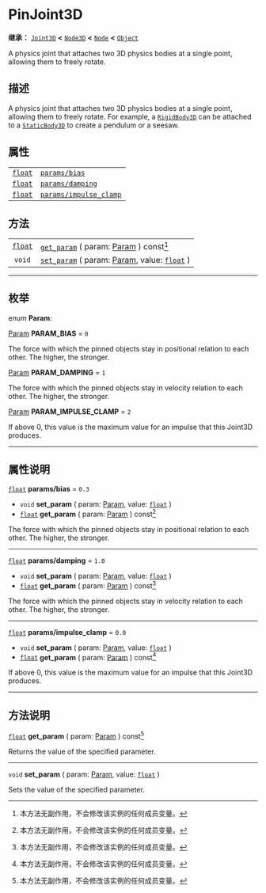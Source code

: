 <!-- ⚠ 请勿编辑本文件 ⚠ -->
<!-- 本文档使用脚本从 WeDot 引擎源码仓库生成。 -->
<!-- 生成脚本：https://github.com/WeDot-Engine/WeDot/tree/4.3/doc/tools/make_md.py； -->
<!-- 原文件：https://github.com/WeDot-Engine/WeDot/tree/4.3/doc/classes/PinJoint3D.xml。 -->

<div id="_class_pinjoint3d"></div>

# PinJoint3D

**继承：** [`Joint3D`](class_joint3d.md) **<** [`Node3D`](class_node3d.md) **<** [`Node`](class_node.md) **<** [`Object`](class_object.md)

A physics joint that attaches two 3D physics bodies at a single point, allowing them to freely rotate.

## 描述

A physics joint that attaches two 3D physics bodies at a single point, allowing them to freely rotate. For example, a [`RigidBody3D`](class_rigidbody3d.md) can be attached to a [`StaticBody3D`](class_staticbody3d.md) to create a pendulum or a seesaw.

## 属性

|||
|:-:|:--|
| [`float`](class_float.md) | [`params/bias`](class_pinjoint3d.md#class_pinjoint3d_property_params/bias)                   | ``0.3`` |
| [`float`](class_float.md) | [`params/damping`](class_pinjoint3d.md#class_pinjoint3d_property_params/damping)             | ``1.0`` |
| [`float`](class_float.md) | [`params/impulse_clamp`](class_pinjoint3d.md#class_pinjoint3d_property_params/impulse_clamp) | ``0.0`` |

## 方法

|||
|:-:|:--|
| [`float`](class_float.md) | [`get_param`](class_pinjoint3d.md#class_pinjoint3d_method_get_param) ( param: [Param](#enum_pinjoint3d_param) ) const[^const]                     |
| `void`                    | [`set_param`](class_pinjoint3d.md#class_pinjoint3d_method_set_param) ( param: [Param](#enum_pinjoint3d_param), value: [`float`](class_float.md) ) |

<!-- rst-class:: classref-section-separator -->

---

## 枚举

<div id="_class_enum_pinjoint3d_param"></div>

enum **Param**: <div id="enum_pinjoint3d_param"></div>

<div id="_class_pinjoint3d_constant_param_bias"></div>

[Param](#enum_pinjoint3d_param) **PARAM_BIAS** = ``0``

The force with which the pinned objects stay in positional relation to each other. The higher, the stronger.

<div id="_class_pinjoint3d_constant_param_damping"></div>

[Param](#enum_pinjoint3d_param) **PARAM_DAMPING** = ``1``

The force with which the pinned objects stay in velocity relation to each other. The higher, the stronger.

<div id="_class_pinjoint3d_constant_param_impulse_clamp"></div>

[Param](#enum_pinjoint3d_param) **PARAM_IMPULSE_CLAMP** = ``2``

If above 0, this value is the maximum value for an impulse that this Joint3D produces.

<!-- rst-class:: classref-section-separator -->

---

## 属性说明

<div id="_class_pinjoint3d_property_params/bias"></div>

[`float`](class_float.md) **params/bias** = ``0.3`` <div id="class_pinjoint3d_property_params/bias"></div>

- `void` **set_param** ( param: [Param](#enum_pinjoint3d_param), value: [`float`](class_float.md) )
- [`float`](class_float.md) **get_param** ( param: [Param](#enum_pinjoint3d_param) ) const[^const]

The force with which the pinned objects stay in positional relation to each other. The higher, the stronger.

<!-- rst-class:: classref-item-separator -->

---

<div id="_class_pinjoint3d_property_params/damping"></div>

[`float`](class_float.md) **params/damping** = ``1.0`` <div id="class_pinjoint3d_property_params/damping"></div>

- `void` **set_param** ( param: [Param](#enum_pinjoint3d_param), value: [`float`](class_float.md) )
- [`float`](class_float.md) **get_param** ( param: [Param](#enum_pinjoint3d_param) ) const[^const]

The force with which the pinned objects stay in velocity relation to each other. The higher, the stronger.

<!-- rst-class:: classref-item-separator -->

---

<div id="_class_pinjoint3d_property_params/impulse_clamp"></div>

[`float`](class_float.md) **params/impulse_clamp** = ``0.0`` <div id="class_pinjoint3d_property_params/impulse_clamp"></div>

- `void` **set_param** ( param: [Param](#enum_pinjoint3d_param), value: [`float`](class_float.md) )
- [`float`](class_float.md) **get_param** ( param: [Param](#enum_pinjoint3d_param) ) const[^const]

If above 0, this value is the maximum value for an impulse that this Joint3D produces.

<!-- rst-class:: classref-section-separator -->

---

## 方法说明

<div id="_class_pinjoint3d_method_get_param"></div>

[`float`](class_float.md) **get_param** ( param: [Param](#enum_pinjoint3d_param) ) const[^const]<div id="class_pinjoint3d_method_get_param"></div>

Returns the value of the specified parameter.

<!-- rst-class:: classref-item-separator -->

---

<div id="_class_pinjoint3d_method_set_param"></div>

`void` **set_param** ( param: [Param](#enum_pinjoint3d_param), value: [`float`](class_float.md) )<div id="class_pinjoint3d_method_set_param"></div>

Sets the value of the specified parameter.

[^virtual]: 本方法通常需要用户覆盖才能生效。
[^const]: 本方法无副作用，不会修改该实例的任何成员变量。
[^vararg]: 本方法除了能接受在此处描述的参数外，还能够继续接受任意数量的参数。
[^constructor]: 本方法用于构造某个类型。
[^static]: 调用本方法无需实例，可直接使用类名进行调用。
[^operator]: 本方法描述的是使用本类型作为左操作数的有效运算符。
[^bitfield]: 这个值是由下列位标志构成位掩码的整数。
[^void]: 无返回值。
